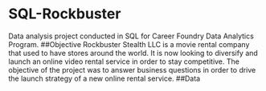 # SQL-Rockbuster
Data analysis project conducted in SQL for Career Foundry Data Analytics Program.
##Objective
Rockbuster Stealth LLC is a movie rental company that used to have stores around the world. It is now looking to diversify and launch an online video rental service in order to stay competitive.
The objective of the project was to answer business questions in order to drive the launch strategy of a new online rental service.
##Data
